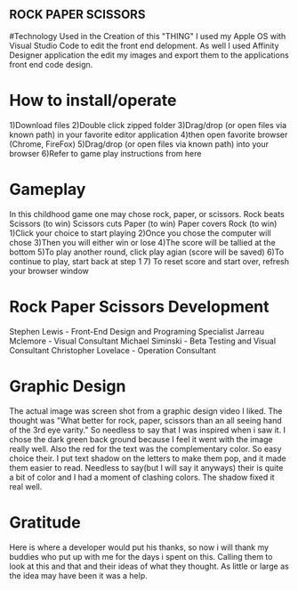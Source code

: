 ## ROCK PAPER SCISSORS

#Technology Used in the Creation of this "THING"
I used my Apple OS with Visual Studio Code to edit the front end delopment. As well I used Affinity Designer application the edit my images and export them  to the applications front end code design.

# How to install/operate
1)Download files 
2)Double click zipped folder
3)Drag/drop (or open files via known path) in your favorite editor application
4)then open favorite browser (Chrome, FireFox)
5)Drag/drop (or open files via known path) into your browser
6)Refer to game play instructions from here

# Gameplay
In this childhood game one may chose rock, paper, or scissors. 
Rock beats Scissors (to win)
Scissors cuts Paper (to win)
Paper covers Rock (to win)
1)Click your choice to start playing
2)Once you chose the computer will chose
3)Then you will either win or lose
4)The score will be tallied at the bottom
5)To play another round, click play agian (score will be saved)
6)To continue to play, start back at step 1
7) To reset score and start over, refresh your browser window

# Rock Paper Scissors Development
Stephen Lewis - Front-End Design and Programing Specialist 
    Jarreau Mclemore - Visual Consultant
        Michael Siminski - Beta Testing and Visual Consultant
        Christopher Lovelace - Operation Consultant

# Graphic Design 
The actual image was screen shot from a graphic design video I liked. The thought was "What better for rock, paper, scissors than an all seeing hand of the 3rd eye varity." So needless to say that I was inspired when i saw it. I chose the dark green back ground because I feel it went with the image really well. Also the red for the text was the complementary color. So easy choice their. I put text shadow on the letters to make them pop, and it made them easier to read. Needless to say(but I will say it anyways) their is quite a bit of color and I had a moment of clashing colors. The shadow fixed it real well. 

# Gratitude
Here is where a developer would put his thanks, so now i will thank my buddies who put up with me for the days i spent on this. Calling them to look at this and that and their ideas of what they thought. As little or large as the idea may have been it was a help.